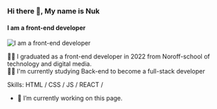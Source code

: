 ### Hi there 👋, My name is Nuk
#### I am a front-end developer
![I am a front-end developer](https://arturssmirnovs.github.io/github-profile-readme-generator/images/banner.png)

:man_student: I graduated as a front-end developer in 2022 from Noroff-school of technology and digital media. <br>
:man_technologist: I'm currently studying Back-end to become a full-stack developer

Skills: HTML / CSS / JS / REACT /  

- 🔭 I’m currently working on this page. 
